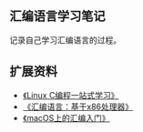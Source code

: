 汇编语言学习笔记
---

记录自己学习汇编语言的过程。


## 扩展资料
- [《Linux C编程一站式学习》](https://akaedu.github.io/book/)
- [《汇编语言：基于x86处理器》](https://item.jd.com/11900628.html)
- [《macOS上的汇编入门》](https://github.com/Evian-Zhang/Assembly-on-macOS)
